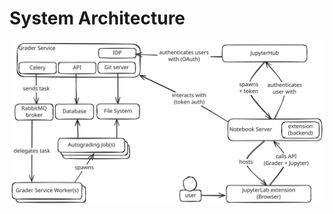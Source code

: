 # System Architecture

![grader architecture](./_static/assets/images/grader_architecture.svg "Grader Architecture Overview")